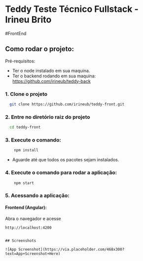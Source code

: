 
# Teddy Teste Técnico Fullstack - Irineu Brito
#FrontEnd


## Como rodar o projeto:
Pré-requisitos:
 - Ter o node instalado em sua maquina.
 - Ter o backend rodando em sua maquina:
 https://github.com/irineub/teddy-back

### 1. Clone o projeto

```bash
  git clone https://github.com/irineub/teddy-front.git
```

### 2. Entre no diretório raiz do projeto

```bash
  cd teddy-front
```
### 3. Execute o comando:

```bash
    npm install
```
- Aguarde até que todos os pacotes sejam instalados.

### 4. Execute o comando para rodar a aplicação:

```bash
    npm start
```

### 5. Acessando a aplicação:

#### Frontend (Angular):
Abra o navegador e acesse 
```bash
http://localhost:4200
```


```

## Screenshots

![App Screenshot](https://via.placeholder.com/468x300?text=App+Screenshot+Here)

